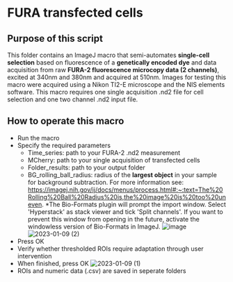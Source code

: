 # FURA transfected cells

## Purpose of this script
This folder contains an ImageJ macro that semi-automates **single-cell selection** based on fluorescence of a **genetically encoded dye** and data acquisition from raw **FURA-2 fluorescence microcopy data (2 channels)**, excited at 340nm and 380nm and acquired at 510nm.
Images for testing this macro were acquired using a Nikon TI2-E microscope and the NIS elements software. This macro requires one single acquisition .nd2 file for cell selection and one two channel .nd2 input file.

## How to operate this macro

* Run the macro
* Specify the required parameters
  * Time_series: path to your FURA-2 .nd2 measurement
  * MCherry: path to your single acquisition of transfected cells
  * Folder_results: path to your output folder
  * BG_rolling_ball_radius: radius of the **largest object** in your sample for background subtraction. For more information see: https://imagej.nih.gov/ij/docs/menus/process.html#:~:text=The%20Rolling%20Ball%20Radius%20is,the%20image%20is%20too%20uneven.
*The Bio-Formats plugin will prompt the import window. Select 'Hyperstack' as stack viewer and tick 'Split channels'. If you want to prevent this window from opening in the future, activate the windowless version of Bio-Formats in ImageJ.
![image](https://user-images.githubusercontent.com/38840043/222672367-9e25e26e-95ce-48be-aa54-545bd6a490df.png)
![2023-01-09 (2)](https://user-images.githubusercontent.com/38840043/211395430-6718ef0c-4448-44c5-bd25-c84e05e43831.png)
* Press OK
* Verify whether thresholded ROIs require adaptation through user intervention
* When finished, press OK
![2023-01-09 (1)](https://user-images.githubusercontent.com/38840043/211396777-480df19a-10ad-4df0-a7d0-b0987f950fc9.png)
* ROIs and numeric data (.csv) are saved in seperate folders
